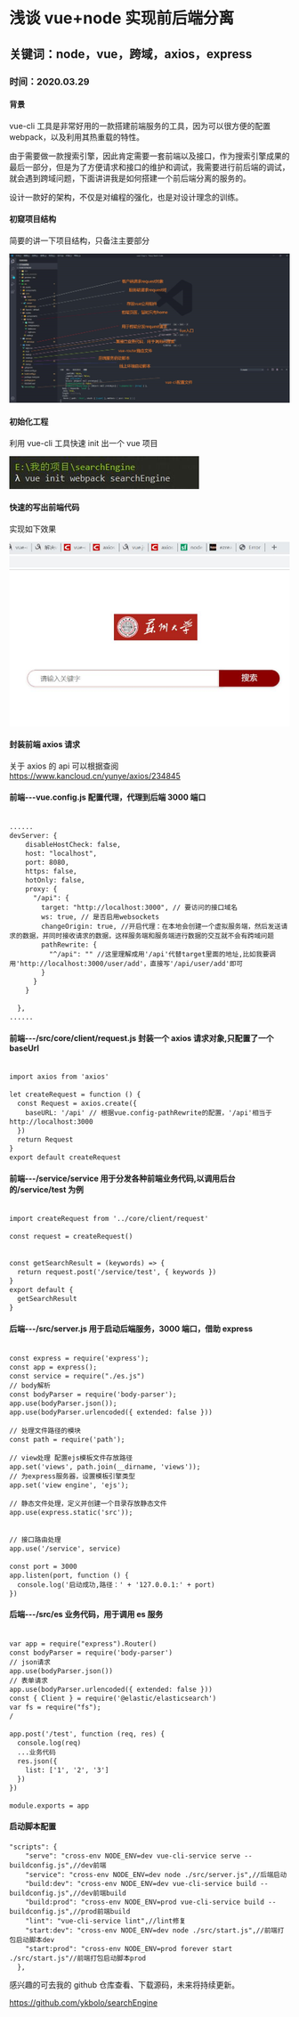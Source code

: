 # 浅谈 vue+node 实现前后端分离

## 关键词：node，vue，跨域，axios，express

### 时间：**2020.03.29**

#### 背景

vue-cli 工具是非常好用的一款搭建前端服务的工具，因为可以很方便的配置 webpack，以及利用其热重载的特性。

由于需要做一款搜索引擎，因此肯定需要一套前端以及接口，作为搜索引擎成果的最后一部分，但是为了方便请求和接口的维护和调试，我需要进行前后端的调试，就会遇到跨域问题，下面讲讲我是如何搭建一个前后端分离的服务的。

设计一款好的架构，不仅是对编程的强化，也是对设计理念的训练。

#### 初窥项目结构

简要的讲一下项目结构，只备注主要部分

![avatar](../../../mds/tech/9/3.jpg)

#### 初始化工程

利用 vue-cli 工具快速 init 出一个 vue 项目

![avatar](../../../mds/tech/9/1.jpg)

#### 快速的写出前端代码

实现如下效果

![avatar](../../../mds/tech/9/2.jpg)

#### 封装前端 axios 请求

关于 axios 的 api 可以根据查阅 https://www.kancloud.cn/yunye/axios/234845

#### 前端---vue.config.js 配置代理，代理到后端 3000 端口

```

......
devServer: {
    disableHostCheck: false,
    host: "localhost",
    port: 8080,
    https: false,
    hotOnly: false,
    proxy: {
      "/api": {
        target: "http://localhost:3000", // 要访问的接口域名
        ws: true, // 是否启用websockets
        changeOrigin: true, //开启代理：在本地会创建一个虚拟服务端，然后发送请求的数据，并同时接收请求的数据，这样服务端和服务端进行数据的交互就不会有跨域问题
        pathRewrite: {
          "^/api": "" //这里理解成用'/api'代替target里面的地址,比如我要调用'http://localhost:3000/user/add'，直接写'/api/user/add'即可
        }
      }
    }

  },
......

```

#### 前端---/src/core/client/request.js 封装一个 axios 请求对象,只配置了一个 baseUrl

```

import axios from 'axios'

let createRequest = function () {
  const Request = axios.create({
    baseURL: '/api' // 根据vue.config-pathRewrite的配置，'/api'相当于http://localhost:3000
  })
  return Request
}
export default createRequest

```

#### 前端---/service/service 用于分发各种前端业务代码,以调用后台的/service/test 为例

```

import createRequest from '../core/client/request'

const request = createRequest()


const getSearchResult = (keywords) => {
  return request.post('/service/test', { keywords })
}
export default {
  getSearchResult
}

```

#### 后端---/src/server.js 用于启动后端服务，3000 端口，借助 express

```

const express = require('express');
const app = express();
const service = require("./es.js")
// body解析
const bodyParser = require('body-parser');
app.use(bodyParser.json());
app.use(bodyParser.urlencoded({ extended: false }))

// 处理文件路径的模块
const path = require('path');

// view处理 配置ejs模板文件存放路径
app.set('views', path.join(__dirname, 'views'));
// 为express服务器，设置模板引擎类型
app.set('view engine', 'ejs');

// 静态文件处理，定义并创建一个目录存放静态文件
app.use(express.static('src'));


// 接口路由处理
app.use('/service', service)

const port = 3000
app.listen(port, function () {
  console.log('启动成功,路径：' + '127.0.0.1:' + port)
})

```

#### 后端---/src/es 业务代码，用于调用 es 服务

```

var app = require("express").Router()
const bodyParser = require('body-parser')
// json请求
app.use(bodyParser.json())
// 表单请求
app.use(bodyParser.urlencoded({ extended: false }))
const { Client } = require('@elastic/elasticsearch')
var fs = require("fs");
/

app.post('/test', function (req, res) {
  console.log(req)
  ...业务代码
  res.json({
    list: ['1', '2', '3']
  })
})

module.exports = app

```

#### 启动脚本配置

```
"scripts": {
    "serve": "cross-env NODE_ENV=dev vue-cli-service serve --buildconfig.js",//dev前端
    "service": "cross-env NODE_ENV=dev node ./src/server.js",//后端启动
    "build:dev": "cross-env NODE_ENV=dev vue-cli-service build --buildconfig.js",//dev前端build
    "build:prod": "cross-env NODE_ENV=prod vue-cli-service build --buildconfig.js",//prod前端build
    "lint": "vue-cli-service lint",//lint修复
    "start:dev": "cross-env NODE_ENV=dev node ./src/start.js",//前端打包启动脚本dev
    "start:prod": "cross-env NODE_ENV=prod forever start ./src/start.js"//前端打包启动脚本prod
  },
```

感兴趣的可去我的 github 仓库查看、下载源码，未来将持续更新。

https://github.com/ykbolo/searchEngine
